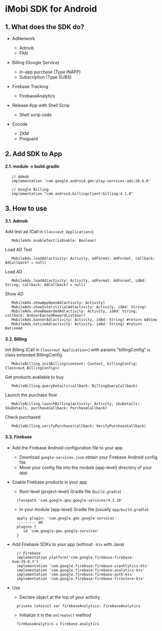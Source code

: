 # iMobi SDK for Android

## 1. What does the SDK do?

 - AdNetwork
    + Admob
    + FAN

 - Billing (Google Service)
    + In-app purchase (Type INAPP)
    + Subscription (Type SUBS)
   
 - Firebase Tracking
    + FirebaseAnalytics

 - Release App with Shell Scrip
    + Shell scrip code
   
- Encode
    + ZKM
    + Proguard


## 2. Add SDK to App

#### 2.1. module -> build.gradle
```
   // Admob
   implementation 'com.google.android.gms:play-services-ads:20.6.0'
   
   // Google Billing
   implementation "com.android.billingclient:billing:4.1.0"
```


## 3. How to use

#### 3.1. Admob
Add test ad (Call in ``Class<out Application>``)
```
   MobileAds.enableTest(isEnable: Boolean)
```

Load AD Test
```
   MobileAds.loadAd(activity: Activity, adFormat: AdFormat, callback: AdCallback? = null)
```

Load AD
```
   MobileAds.loadAd(activity: Activity, adFormat: AdFormat, idAd: String, callback: AdCallback? = null)
```

Show AD
```
   MobileAds.showAppOpenAd(activity: Activity)
   MobileAds.showInterstitialAd(activity: Activity, idAd: String)
   MobileAds.showRewardedAd(activity: Activity, idAd: String, callback: OnUserEarnedRewardListener)
   MobileAds.bannerAd(activity: Activity, idAd: String) #return AdView
   MobileAds.nativeAd(activity: Activity, idAd: String) #return NativeAd
```

#### 3.2. Billing
Init Billing (Call in ``Class<out Application>``) with params "billingConfig" is class extended BillingConfig
```
   MobileBilling.initBilling(context: Context, billingConfig: Class<out BillingConfig>)
```

Get products available to buy
```
   MobileBilling.queryDetails(callback: BillingQueryCallback)
```

Launch the purchase flow
```
   MobileBilling.launchBilling(activity: Activity, skuDetails: SkuDetails, purchaseCallback: PurchaseCallback)
```

Check purchased
```
   MobileBilling.verifyPurchase(callback: VerifyPurchaseCallback)
```

#### 3.3. Firebase
 - Add the Firebase Android configuration file to your app
    + Download ``google-services.json`` obtain your Firebase Android config file
    + Move your config file into the module (app-level) directory of your app
 
- Enable Firebase products in your app
    + Root-level (project-level) Gradle file (``build.gradle``)
    ```
      classpath 'com.google.gms:google-services:4.3.10'
    ```
   
    + In your module (app-level) Gradle file (usually ``app/build.gradle``)
    ```
      apply plugin: 'com.google.gms.google-services'
      --------- OR
      plugins {
         id 'com.google.gms.google-services'
      }
    ```

 - Add Firebase SDKs to your app (without ``-ktx`` with Java)
    ```
      // Firebase
      implementation platform('com.google.firebase:firebase-bom:29.0.3')
      implementation 'com.google.firebase:firebase-crashlytics-ktx'
      implementation 'com.google.firebase:firebase-analytics-ktx'
      implementation 'com.google.firebase:firebase-auth-ktx'
      implementation 'com.google.firebase:firebase-firestore-ktx'
    ```
   
 - Use
    + Declare object at the top of your activity
    ```
      private lateinit var firebaseAnalytics: FirebaseAnalytics
    ```
    + Initialize it in the ``onCreate()`` method
    ```
      firebaseAnalytics = Firebase.analytics
    ```